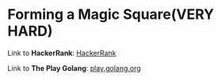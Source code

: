 # Forming a Magic Square(VERY HARD)

Link to **HackerRank**: [HackerRank](https://www.hackerrank.com/challenges/magic-square-forming/problem)

Link to **The Play Golang**: [play.golang.org](https://play.golang.org/p/DXGs-bGoTzS)